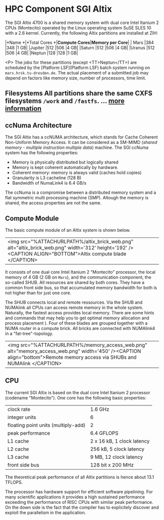 

# HPC Component SGI Altix

The SGI Altix 4700 is a shared memory system with dual core Intel
Itanium 2 CPUs (Montecito) operated by the Linux operating system SuSE
SLES 10 with a 2.6 kernel. Currently, the following Altix partitions are
installed at ZIH:

\|\*Name \*\|\*Total Cores \*\|**Compute Cores**\|**Memory per Core**\|
\| Mars \|384 \|348 \|1 GB\| \|Jupiter \|512 \|506 \|4 GB\| \|Saturn
\|512 \|506 \|4 GB\| \|Uranus \|512 \|506 \|4 GB\| \|Neptun \|128 \|128
\|1 GB\|

\<P> The jobs for these partitions (except \<TT>Neptun\</TT>) are
scheduled by the [Platform LSF](Platform LSF) batch system running on
`mars.hrsk.tu-dresden.de`. The actual placement of a submitted job may
depend on factors like memory size, number of processors, time limit.

## Filesystems All partitions share the same CXFS filesystems `/work` and `/fastfs`. ... [more information](FileSystems)

## ccNuma Architecture

The SGI Altix has a ccNUMA architecture, which stands for Cache Coherent
Non-Uniform Memory Access. It can be considered as a SM-MIMD (*shared
memory - multiple instruction multiple data*) machine. The SGI ccNuma
system has the following properties:

-   Memory is physically distributed but logically shared
-   Memory is kept coherent automatically by hardware.
-   Coherent memory: memory is always valid (caches hold copies)
-   Granularity is L3 cacheline (128 B)
-   Bandwidth of NumaLink4 is 6.4 GB/s

The ccNuma is a compromise between a distributed memory system and a
flat symmetric multi processing machine (SMP). Altough the memory is
shared, the access properties are not the same.

## Compute Module

The basic compute module of an Altix system is shown below.

|                                                                                                                                                               |
|---------------------------------------------------------------------------------------------------------------------------------------------------------------|
| \<img src="%ATTACHURLPATH%/altix_brick_web.png" alt="altix_brick_web.png" width='312' height='192' />\<CAPTION ALIGN="BOTTOM">Altix compute blade \</CAPTION> |

It consists of one dual core Intel Itanium 2 "Montecito" processor, the
local memory of 4 GB (2 GB on `Mars`), and the communication component,
the so-called SHUB. All resources are shared by both cores. They have a
common front side bus, so that accumulated memory bandwidth for both is
not higher than for just one core.

The SHUB connects local and remote ressources. Via the SHUB and NUMAlink
all CPUs can access remote memory in the whole system. Naturally, the
fastest access provides local memory. There are some hints and commands
that may help you to get optimal memory allocation and process placement
). Four of these blades are grouped together with a NUMA router in a
compute brick. All bricks are connected with NUMAlink4 in a
"fat-tree"-topology.

|                                                                                                                                                                              |
|------------------------------------------------------------------------------------------------------------------------------------------------------------------------------|
| \<img src="%ATTACHURLPATH%/memory_access_web.png" alt="memory_access_web.png" width='450' />\<CAPTION align="bottom">Remote memory access via SHUBs and NUMAlink \</CAPTION> |

## CPU

The current SGI Altix is based on the dual core Intel Itanium 2
processor (codename "Montecito"). One core has the following basic
properties:

|                                     |                            |
|-------------------------------------|----------------------------|
| clock rate                          | 1.6 GHz                    |
| integer units                       | 6                          |
| floating point units (multiply-add) | 2                          |
| peak performance                    | 6.4 GFLOPS                 |
| L1 cache                            | 2 x 16 kB, 1 clock latency |
| L2 cache                            | 256 kB, 5 clock latency    |
| L3 cache                            | 9 MB, 12 clock latency     |
| front side bus                      | 128 bit x 200 MHz          |

The theoretical peak performance of all Altix partitions is hence about
13.1 TFLOPS.

The processor has hardware support for efficient software pipelining.
For many scientific applications it provides a high sustained
performance exceeding the performance of RISC CPUs with similar peak
performance. On the down side is the fact that the compiler has to
explicitely discover and exploit the parallelism in the application.

<span class="twiki-macro COMMENT"></span>
